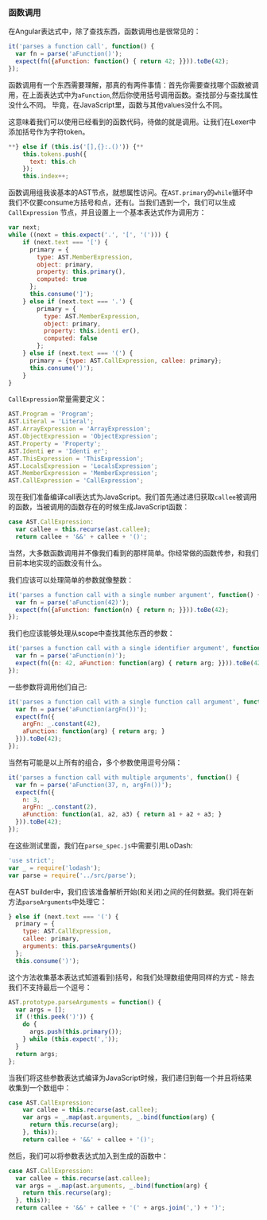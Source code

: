 ### 函数调用
在Angular表达式中，除了查找东西，函数调用也是很常见的：
```js
it('parses a function call', function() {
  var fn = parse('aFunction()');
  expect(fn({aFunction: function() { return 42; }})).toBe(42);
});
```
函数调用有一个东西需要理解，那真的有两件事情：首先你需要查找哪个函数被调用，在上面表达式中为`aFunction`,然后你使用括号调用函数。查找部分与查找属性没什么不同。
毕竟，在JavaScript里，函数与其他values没什么不同。

这意味着我们可以使用已经看到的函数代码，待做的就是调用。让我们在Lexer中添加括号作为字符token。
```js
**} else if (this.is('[],{}:.()')) {**
    this.tokens.push({
      text: this.ch
    });
    this.index++;
```
函数调用组我诶基本的AST节点，就想属性访问。在`AST.primary`的`while`循环中我们不仅要consume方括号和点，还有(。当我们遇到一个，我们可以生成`CallExpression`
节点，并且设置上一个基本表达式作为调用方：
```js
var next;
while ((next = this.expect('.', '[', '('))) {
    if (next.text === '[') {
      primary = {
        type: AST.MemberExpression,
        object: primary,
        property: this.primary(),
        computed: true
      };
      this.consume(']');
    } else if (next.text === '.') {
        primary = {
          type: AST.MemberExpression,
          object: primary,
          property: this.identi er(),
          computed: false
        };
    } else if (next.text === '(') {
      primary = {type: AST.CallExpression, callee: primary};
      this.consume(')');
    }
}
```
`CallExpression`常量需要定义：
```js
AST.Program = 'Program';
AST.Literal = 'Literal';
AST.ArrayExpression = 'ArrayExpression';
AST.ObjectExpression = 'ObjectExpression';
AST.Property = 'Property';
AST.Identi er = 'Identi er';
AST.ThisExpression = 'ThisExpression';
AST.LocalsExpression = 'LocalsExpression';
AST.MemberExpression = 'MemberExpression';
AST.CallExpression = 'CallExpression';
```
现在我们准备编译call表达式为JavaScript。我们首先通过递归获取`callee`被调用的函数，当被调用的函数存在的时候生成JavaScript函数：
```js
case AST.CallExpression:
  var callee = this.recurse(ast.callee);
  return callee + '&&' + callee + '()';
```
当然，大多数函数调用并不像我们看到的那样简单。你经常做的函数传参，和我们目前本地实现的函数没有什么。

我们应该可以处理简单的参数就像整数：
```js
it('parses a function call with a single number argument', function() {
  var fn = parse('aFunction(42)');
  expect(fn({aFunction: function(n) { return n; }})).toBe(42);
});
```
我们也应该能够处理从scope中查找其他东西的参数：
```js
it('parses a function call with a single identifier argument', function() {
  var fn = parse('aFunction(n)');
  expect(fn({n: 42, aFunction: function(arg) { return arg; }})).toBe(42);
});
```
一些参数将调用他们自己:
```js
it('parses a function call with a single function call argument', function() {
  var fn = parse('aFunction(argFn())');
  expect(fn({
    argFn: _.constant(42),
    aFunction: function(arg) { return arg; }
  })).toBe(42);
});
```
当然有可能是以上所有的组合，多个参数使用逗号分隔：
```js
it('parses a function call with multiple arguments', function() {
  var fn = parse('aFunction(37, n, argFn())');
  expect(fn({
    n: 3,
    argFn: _.constant(2),
    aFunction: function(a1, a2, a3) { return a1 + a2 + a3; }
  })).toBe(42);
});
```
在这些测试里面，我们在`parse_spec.js`中需要引用LoDash:
```js
'use strict';
var _ = require('lodash');
var parse = require('../src/parse');
```
在AST builder中，我们应该准备解析开始(和关闭)之间的任何数据。我们将在新方法`parseArguments`中处理它：
```js
} else if (next.text === '(') {
  primary = {
    type: AST.CallExpression,
    callee: primary,
    arguments: this.parseArguments()
  };
  this.consume(')');
```
这个方法收集基本表达式知道看到)括号，和我们处理数组使用同样的方式 - 除去我们不支持最后一个逗号：
```js
AST.prototype.parseArguments = function() {
  var args = [];
  if (!this.peek(')')) {
    do {
      args.push(this.primary());
    } while (this.expect(','));
  }
  return args;
};
```
当我们将这些参数表达式编译为JavaScript时候，我们递归到每一个并且将结果收集到一个数组中：
```js
case AST.CallExpression:
    var callee = this.recurse(ast.callee);
    var args = _.map(ast.arguments, _.bind(function(arg) {
      return this.recurse(arg);
    }, this));
    return callee + '&&' + callee + '()';
```
然后，我们可以将参数表达式加入到生成的函数中：
```js
case AST.CallExpression:
  var callee = this.recurse(ast.callee);
  var args = _.map(ast.arguments, _.bind(function(arg) {
    return this.recurse(arg);
  }, this));
  return callee + '&&' + callee + '(' + args.join(',') + ')';
```